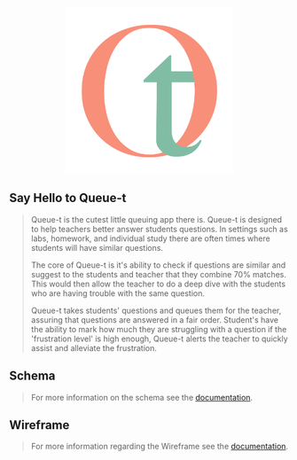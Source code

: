 <p align="center">
<img src="logo.png" height="300">
</p>

## Say Hello to Queue-t
> Queue-t is the cutest little queuing app there is.  Queue-t is designed to help teachers better answer students questions.  In settings such as labs, homework, and individual study there are often times where students will have similar questions.
> 
> The core of Queue-t is it's ability to check if questions are similar and suggest to the students and teacher that they combine 70% matches.  This would then allow the teacher to do a deep dive with the students who are having trouble with the same question.
> 
> Queue-t takes students' questions and queues them for the teacher, assuring that questions are answered in a fair order.  Student's have the ability to mark how much they are struggling with a question if the 'frustration level' is high enough, Queue-t alerts the teacher to quickly assist and alleviate the frustration.

## Schema
> For more information on the schema see the [documentation](schema.md).

## Wireframe
> For more information regarding the Wireframe see the [documentation](schema.md).
